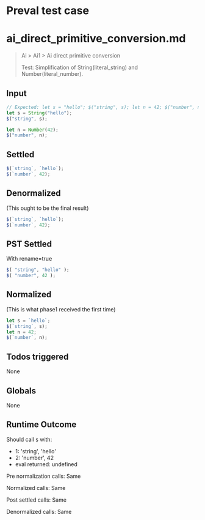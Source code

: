 # Preval test case

# ai_direct_primitive_conversion.md

> Ai > Ai1 > Ai direct primitive conversion
>
> Test: Simplification of String(literal_string) and Number(literal_number).

## Input

`````js filename=intro
// Expected: let s = "hello"; $("string", s); let n = 42; $("number", n);
let s = String("hello");
$("string", s);

let n = Number(42);
$("number", n);
`````


## Settled


`````js filename=intro
$(`string`, `hello`);
$(`number`, 42);
`````


## Denormalized
(This ought to be the final result)

`````js filename=intro
$(`string`, `hello`);
$(`number`, 42);
`````


## PST Settled
With rename=true

`````js filename=intro
$( "string", "hello" );
$( "number", 42 );
`````


## Normalized
(This is what phase1 received the first time)

`````js filename=intro
let s = `hello`;
$(`string`, s);
let n = 42;
$(`number`, n);
`````


## Todos triggered


None


## Globals


None


## Runtime Outcome


Should call `$` with:
 - 1: 'string', 'hello'
 - 2: 'number', 42
 - eval returned: undefined

Pre normalization calls: Same

Normalized calls: Same

Post settled calls: Same

Denormalized calls: Same
